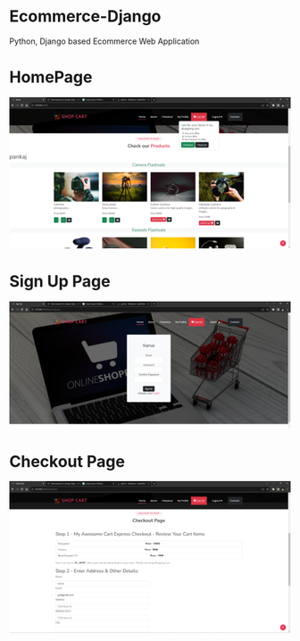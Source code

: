# Ecommerce-Django

Python, Django based Ecommerce Web Application

# HomePage
![Home](https://github.com/pankz-104/Ecommerce-Django/blob/09fdec2ec397a1184c40d03f28455ccfacf53862/ecommerce/ecommerce_images/Home_Page.png)

# Sign Up Page
![Signup](https://github.com/pankz-104/Ecommerce-Django/blob/92fe2d8aa879caffbe8bb8afcd98a8ef9218052a/ecommerce/ecommerce_images/signup_login.png)

# Checkout Page
![Checout](https://github.com/pankz-104/Ecommerce-Django/blob/92fe2d8aa879caffbe8bb8afcd98a8ef9218052a/ecommerce/ecommerce_images/checkout.png)
